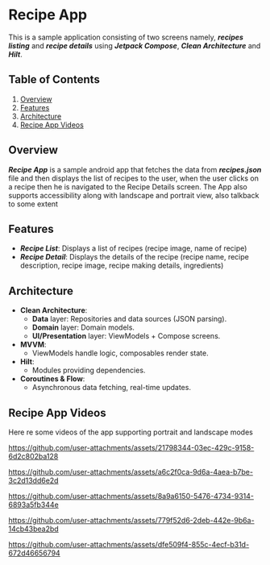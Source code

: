# Recipe App
This is a sample application consisting of two screens namely, ***recipes listing*** and ***recipe details*** using ***Jetpack Compose***, ***Clean Architecture*** and ***Hilt***.

## Table of Contents
1. [Overview](#overview)
2. [Features](#features)
3. [Architecture](#architecture)
4. [Recipe App Videos](#Recipe_App_Videos)

## Overview
***Recipe App*** is a sample android app that fetches the data from ***recipes.json*** file and then displays the list of recipes to the user, when the user clicks on a recipe then he is navigated to the Recipe Details screen. The App also supports accessibility along with landscape and portrait view, also talkback to some extent

## Features
- ***Recipe List***: Displays a list of recipes (recipe image, name of recipe)
- ***Recipe Detail***: Displays the details of the recipe (recipe name, recipe description, recipe image, recipe making details, ingredients)

## Architecture
- **Clean Architecture**:
  - **Data** layer: Repositories and data sources (JSON parsing).
  - **Domain** layer: Domain models.
  - **UI/Presentation** layer: ViewModels + Compose screens.
- **MVVM**:
  - ViewModels handle logic, composables render state.
- **Hilt**:
  - Modules providing dependencies.
- **Coroutines & Flow**:
  - Asynchronous data fetching, real-time updates.

 ## Recipe App Videos
Here re some videos of the app supporting portrait and landscape modes

https://github.com/user-attachments/assets/21798344-03ec-429c-9158-6d2c802ba128

https://github.com/user-attachments/assets/a6c2f0ca-9d6a-4aea-b7be-3c2d13dd6e2d

https://github.com/user-attachments/assets/8a9a6150-5476-4734-9314-6893a5fb344e

https://github.com/user-attachments/assets/779f52d6-2deb-442e-9b6a-14cb43bea2bd

https://github.com/user-attachments/assets/dfe509f4-855c-4ecf-b31d-672d46656794





     




